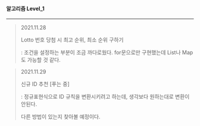 #### 알고리즘 Level_1

---

> 2021.11.28
>
> Lotto 번호 당첨 시 최고 순위, 최소 순위 구하기
>
> : 조건을 설정하는 부분이 조금 까다로웠다. for문으로만 구현했는데 List나 Map도 가능할 것 같다. 



> 2021.11.29
>
> 신규 ID 추천 [푸는 중]
>
> : 정규표현식으로 ID 규칙을 변환시키려고 하는데, 생각보다 원하는대로 변환이 안된다.
>
>   다른 방법이 있는지 찾아볼 예정이다.
